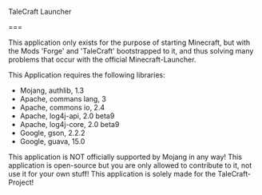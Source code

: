 TaleCraft Launcher

===

This application only exists for the purpose of starting Minecraft,
but with the Mods 'Forge' and 'TaleCraft' bootstrapped to it,
and thus solving many problems that occur with the official Minecraft-Launcher.


This Application requires the following libraries:
- Mojang, authlib, 1.3
- Apache, commans lang, 3
- Apache, commons io, 2.4
- Apache, log4j-api, 2.0 beta9
- Apache, log4j-core, 2.0 beta9
- Google, gson, 2.2.2
- Google, guava, 15.0


This application is NOT officially supported by Mojang in any way!
This application is open-source but you are only allowed to contribute to it, not use it for your own stuff!
This application is solely made for the TaleCraft-Project!